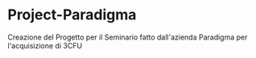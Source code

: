 # Project-Paradigma
Creazione del Progetto per il Seminario fatto dall'azienda Paradigma per l'acquisizione di 3CFU
